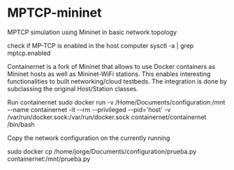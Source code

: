 # MPTCP-mininet
MPTCP simulation using Mininet in basic network topology

check if MP-TCP is enabled in the host computer
sysctl -a | grep mptcp.enabled

Containernet is a fork of Mininet that allows to use Docker containers as Mininet hosts as well as Mininet-WiFi stations. 
This enables interesting functionalities to built networking/cloud testbeds. The integration is done by subclassing the original Host/Station classes.

Run containernet 
sudo docker run -v /Home/Documents/configuration:/mnt --name containernet -it --rm --privileged --pid='host' -v /var/run/docker.sock:/var/run/docker.sock containernet/containernet /bin/bash

Copy the network configuration on the currently running 

sudo docker cp /home/jorge/Documents/configuration/prueba.py containernet:/mnt/prueba.py
